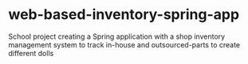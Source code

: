 # web-based-inventory-spring-app
School project creating a Spring application with a shop inventory management system to track in-house and outsourced-parts to create different dolls

